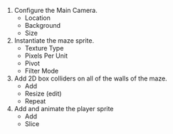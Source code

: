1. Configure the Main Camera.
   * Location
   * Background
   * Size
1. Instantiate the maze sprite.
   * Texture Type
   * Pixels Per Unit
   * Pivot
   * Filter Mode
1. Add 2D box colliders on all of the walls of the maze.
   * Add
   * Resize (edit)
   * Repeat   
1. Add and animate the player sprite
   * Add
   * Slice
